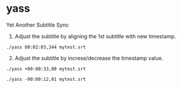 # yass
Yet Another Subtitle Sync

1. Adjust the subtitle by aligning the 1st subtitle with new timestamp.

`./yass 00:02:03,344 mytest.srt`

2. Adjust the subtitle by increse/decrease the timestamp value.

`./yass +00:00:33,00 mytest.srt`

`./yass -00:00:12,01 mytest.srt`

